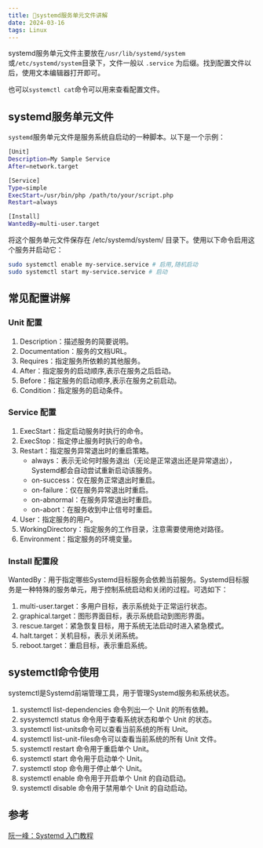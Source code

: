 ```yaml
---
title: 🔰systemd服务单元文件讲解
date: 2024-03-16
tags: Linux
---
```


systemd服务单元文件主要放在`/usr/lib/systemd/system`或`/etc/systemd/system`目录下，文件一般以 `.service` 为后缀。找到配置文件以后，使用文本编辑器打开即可。

也可以`systemctl cat`命令可以用来查看配置文件。

## systemd服务单元文件

`systemd`服务单元文件是服务系统自启动的一种脚本。以下是一个示例：

```sh
[Unit]
Description=My Sample Service
After=network.target

[Service]
Type=simple
ExecStart=/usr/bin/php /path/to/your/script.php
Restart=always

[Install]
WantedBy=multi-user.target
```
<!--more-->
将这个服务单元文件保存在 /etc/systemd/system/ 目录下。使用以下命令启用这个服务并启动它：

```sh
sudo systemctl enable my-service.service # 启用,随机启动
sudo systemctl start my-service.service # 启动
```

## 常见配置讲解

### Unit 配置

1. Description：描述服务的简要说明。
2. Documentation：服务的文档URL。
3. Requires：指定服务所依赖的其他服务。
4. After：指定服务的启动顺序,表示在服务之后启动。
5. Before：指定服务的启动顺序,表示在服务之前启动。
6. Condition：指定服务的启动条件。

### Service 配置

1. ExecStart：指定启动服务时执行的命令。
2. ExecStop：指定停止服务时执行的命令。
3. Restart：指定服务异常退出时的重启策略。
   - always：表示无论何时服务退出（无论是正常退出还是异常退出），Systemd都会自动尝试重新启动该服务。
   - on-success：仅在服务正常退出时重启。
   - on-failure：仅在服务异常退出时重启。
   - on-abnormal：在服务异常退出时重启。
   - on-abort：在服务收到中止信号时重启。
4. User：指定服务的用户。
5. WorkingDirectory：指定服务的工作目录，注意需要使用绝对路径。
6. Environment：指定服务的环境变量。

### Install 配置段

WantedBy：用于指定哪些Systemd目标服务会依赖当前服务。Systemd目标服务是一种特殊的服务单元，用于控制系统启动和关闭的过程。可选如下：

1. multi-user.target：多用户目标，表示系统处于正常运行状态。
2. graphical.target：图形界面目标，表示系统启动到图形界面。
3. rescue.target：紧急恢复目标，用于系统无法启动时进入紧急模式。
4. halt.target：关机目标，表示关闭系统。
5. reboot.target：重启目标，表示重启系统。

## systemctl命令使用

systemctl是Systemd前端管理工具，用于管理Systemd服务和系统状态。

1. systemctl list-dependencies 命令列出一个 Unit 的所有依赖。
2. sysystemctl status <service-name> 命令用于查看系统状态和单个 Unit 的状态。
3. systemctl list-units命令可以查看当前系统的所有 Unit。
4. systemctl list-unit-files命令可以查看当前系统的所有 Unit 文件。
5. systemctl restart <service-name> 命令用于重启单个 Unit。
6. systemctl start <service-name> 命令用于启动单个 Unit。
7. systemctl stop <service-name> 命令用于停止单个 Unit。
8. systemctl enable <service-name> 命令用于开启单个 Unit 的自动启动。
9. systemctl disable <service-name> 命令用于禁用单个 Unit 的自动启动。

## 参考

[阮一峰：Systemd 入门教程](https://www.ruanyifeng.com/blog/2016/03/systemd-tutorial-part-two.html)
